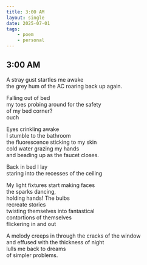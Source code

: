 ```yaml
---
title: 3:00 AM
layout: single
date: 2025-07-01
tags:
    - poem
    - personal
---
```

## 3:00 AM

A stray gust startles me awake\
the grey hum of the AC roaring back up again.

Falling out of bed\
my toes probing around for the safety\
of my bed corner?\
ouch

Eyes crinkling awake\
I stumble to the bathroom\
the fluorescence sticking to my skin\
cold water grazing my hands\
and beading up as the faucet closes.

Back in bed I lay\
staring into the recesses of the ceiling

My light fixtures start making faces\
the sparks dancing,\
holding hands! The bulbs\
recreate stories\
twisting themselves into fantastical\
contortions of themselves\
flickering in and out

A melody creeps in through the cracks of the window\
and effused with the thickness of night\
lulls me back to dreams\
of simpler problems.